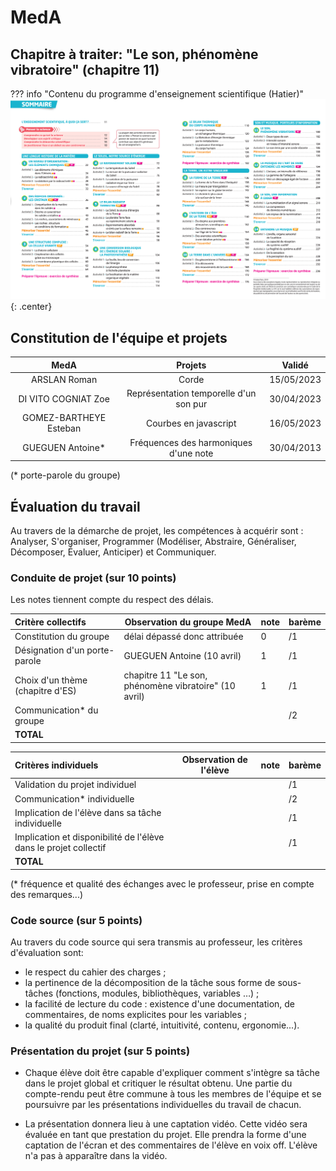 # MedA

## Chapitre à traiter: "Le son, phénomène vibratoire" (chapitre 11)

??? info "Contenu du programme d'enseignement scientifique (Hatier)"
    ![image](data/sommaireES_Hatier.png){: .center}
    




## Constitution de l'équipe et projets


| MedA                   | Projets                                | Validé     |
|:----------------------:|:--------------------------------------:|------------|
| ARSLAN Roman           | Corde                                  | 15/05/2023 |
| DI VITO COGNIAT Zoe    | Représentation temporelle d'un son pur | 30/04/2023 |
| GOMEZ-BARTHEYE Esteban | Courbes en javascript                  | 16/05/2023 |
| GUEGUEN Antoine*       | Fréquences des harmoniques d'une note  | 30/04/2013 |



(* porte-parole du groupe)

## Évaluation du travail 

Au travers de la démarche de projet, les compétences à acquérir sont : Analyser, S'organiser, Programmer (Modéliser, Abstraire, Généraliser, Décomposer, Évaluer, Anticiper) et Communiquer.

### Conduite de projet (sur 10 points)

Les notes tiennent compte du respect des délais.

| Critère collectifs               | Observation du groupe MedA                            | note | barème |
|:---------------------------------|-------------------------------------------------------|------|--------|
| Constitution du groupe           | délai dépassé donc attribuée                          | 0    | /1     |
| Désignation d'un porte-parole    | GUEGUEN Antoine (10 avril)                            | 1    | /1     |
| Choix d'un thème (chapitre d'ES) | chapitre 11 "Le son, phénomène vibratoire" (10 avril) | 1    | /1     |
| Communication* du groupe         |                                                       |      | /2     |
| **TOTAL**                        |                                                       |      |        |

| Critères individuels                                             | Observation de l'élève | note | barème |
|:-----------------------------------------------------------------|------------------------|------|--------|
| Validation du projet individuel                                  |                        |      | /1     |
| Communication* individuelle                                      |                        |      | /2     |
| Implication de l'élève dans sa tâche individuelle                |                        |      | /1     |
| Implication et disponibilité de l'élève dans le projet collectif |                        |      | /1     |
| **TOTAL**                                                        |                        |      |        |


(* fréquence et qualité des échanges avec le professeur, prise en compte des remarques...)

### Code source (sur 5 points)
Au travers du code source qui sera transmis au professeur, les critères d'évaluation sont:

- le respect du cahier des charges ;
- la pertinence de la décomposition de la tâche sous forme de sous-tâches (fonctions, modules, bibliothèques, variables …) ;
- la facilité de lecture du code : existence d'une documentation, de commentaires, de noms explicites pour les variables ;
- la qualité du produit final (clarté, intuitivité, contenu, ergonomie...).

### Présentation du projet (sur 5 points)

- Chaque élève doit être capable d'expliquer comment s'intègre sa tâche dans le projet global et critiquer le résultat obtenu. Une partie du compte-rendu peut être commune à tous les membres de l'équipe et se poursuivre par les présentations individuelles du travail de chacun.

- La présentation donnera lieu à une captation vidéo. Cette vidéo sera évaluée en tant que prestation du projet. Elle prendra la forme d'une captation de l'écran et des commentaires de l'élève en voix off. L'élève n'a pas à apparaître dans la vidéo.
